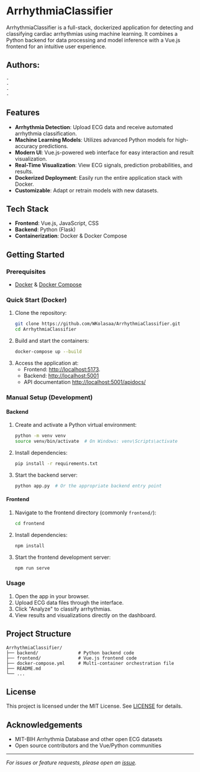# ArrhythmiaClassifier

ArrhythmiaClassifier is a full-stack, dockerized application for detecting and classifying cardiac arrhythmias using machine learning. It combines a Python backend for data processing and model inference with a Vue.js frontend for an intuitive user experience.
## Authors:
    - 
    -
    -
    -

    
## Features

- **Arrhythmia Detection**: Upload ECG data and receive automated arrhythmia classification.
- **Machine Learning Models**: Utilizes advanced Python models for high-accuracy predictions.
- **Modern UI**: Vue.js-powered web interface for easy interaction and result visualization.
- **Real-Time Visualization**: View ECG signals, prediction probabilities, and results.
- **Dockerized Deployment**: Easily run the entire application stack with Docker.
- **Customizable**: Adapt or retrain models with new datasets.

## Tech Stack

- **Frontend**: Vue.js, JavaScript, CSS
- **Backend**: Python (Flask)
- **Containerization**: Docker & Docker Compose

## Getting Started

### Prerequisites

- [Docker](https://docs.docker.com/get-docker/) & [Docker Compose](https://docs.docker.com/compose/install/)

### Quick Start (Docker)

1. Clone the repository:
    ```bash
    git clone https://github.com/WKolasaa/ArrhythmiaClassifier.git
    cd ArrhythmiaClassifier
    ```
2. Build and start the containers:
    ```bash
    docker-compose up --build
    ```
3. Access the application at:
    - Frontend: [http://localhost:5173](http://localhost:5173).
    - Backend: [http://localhost:5001](http://localhost:5001)
    - API documentation [http://localhost:5001/apidocs/](http://localhost:5001/apidocs/)

### Manual Setup (Development)

#### Backend

1. Create and activate a Python virtual environment:
    ```bash
    python -m venv venv
    source venv/bin/activate  # On Windows: venv\Scripts\activate
    ```
2. Install dependencies:
    ```bash
    pip install -r requirements.txt
    ```
3. Start the backend server:
    ```bash
    python app.py  # Or the appropriate backend entry point
    ```

#### Frontend

1. Navigate to the frontend directory (commonly `frontend/`):
    ```bash
    cd frontend
    ```
2. Install dependencies:
    ```bash
    npm install
    ```
3. Start the frontend development server:
    ```bash
    npm run serve
    ```

### Usage

1. Open the app in your browser.
2. Upload ECG data files through the interface.
3. Click "Analyze" to classify arrhythmias.
4. View results and visualizations directly on the dashboard.

## Project Structure

```
ArrhythmiaClassifier/
├── backend/               # Python backend code
├── frontend/              # Vue.js frontend code
├── docker-compose.yml     # Multi-container orchestration file
├── README.md
└── ...
```

## License

This project is licensed under the MIT License. See [LICENSE](LICENSE) for details.

## Acknowledgements

- MIT-BIH Arrhythmia Database and other open ECG datasets
- Open source contributors and the Vue/Python communities

---

*For issues or feature requests, please open an [issue](https://github.com/WKolasaa/ArrhythmiaClassifier/issues).*